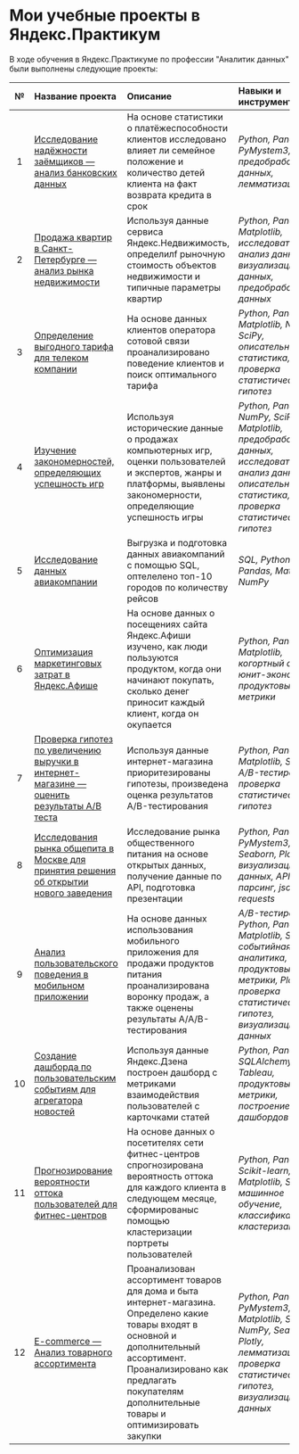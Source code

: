# Мои учебные проекты в Яндекс.Практикум

В ходе обучения в Яндекс.Практикуме по профессии "Аналитик данных" были выполнены следующие проекты:

|№|Название проекта|Описание|Навыки и инструменты|
|:---:|:--------------------------------|:------------------------------------------|:--------------------- |
|1|[Исследование надёжности заёмщиков — анализ банковских данных](Project1_loaner_research)|На основе статистики о платёжеспособности клиентов исследовано влияет ли семейное положение и количество детей клиента на факт возврата кредита в срок|*Python, Pandas, PyMystem3, предобработка данных, лемматизация*|
|2|[Продажа квартир в Санкт-Петербурге — анализ рынка недвижимости](Project2_realty_market_research)|Используя данные сервиса Яндекс.Недвижимость, определилf рыночную стоимость объектов недвижимости и типичные параметры квартир|*Python, Pandas, Matplotlib, исследовательский анализ данных, визуализация данных, предобработка данных*|
|3|[Определение выгодного тарифа для телеком компании](Project3_telecom_tariff_research)|На основе данных клиентов оператора сотовой связи проанализировано поведение клиентов и поиск оптимального тарифа|*Python, Pandas, Matplotlib, NumPy, SciPy, описательная статистика, проверка статистических гипотез*|
|4|[Изучение закономерностей, определяющих успешность игр](Project4_game_success_research)|Используя исторические данные о продажах компьютерных игр, оценки пользователей и экспертов, жанры и платформы, выявлены закономерности, определяющие успешность игры|*Python, Pandas, NumPy, SciPy, Matplotlib, предобработка данных, исследовательский анализ данных, описательная статистика, проверка статистических гипотез*|
|5|[Исследование данных авиакомпании](Project5_airplane_data_research)|Выгрузка и подготовка данных авиакомпаний с помощью SQL, оптелелено топ-10 городов по количеству рейсов|*SQL, Python, Pandas, Matplotlib, NumPy*|
|6|[Оптимизация маркетинговых затрат в Яндекс.Афише](Project6_afisha_marketing_research)|На основе данных о посещениях сайта Яндекс.Афиши изучено, как люди пользуются продуктом, когда они начинают покупать, сколько денег приносит каждый клиент, когда он окупается|*Python, Pandas, Matplotlib, когортный анализ, юнит-экономика, продуктовые метрики*|
|7|[Проверка гипотез по увеличению выручки в интернет-магазине — оценить результаты A/B теста](Project7_ab_test_store)|Используя данные интернет-магазина приоритезированы гипотезы, произведена оценка результатов A/B-тестирования|*Python, Pandas, Matplotlib, SciPy, A/B-тестирование, проверка статистических гипотез*|
|8|[Исследования рынка общепита в Москве для принятия решения об открытии нового заведения](Project8_foodchain_research)|Исследование рынка общественного питания на основе открытых данных, получение данные по API, подготовка презентации|*Python, Pandas, PyMystem3, Seaborn, Plotly, визуализация данных, API, парсинг, json, re, requests*|
|9|[Анализ пользовательского поведения в мобильном приложении](Project9_user_mobile_app_research)|На основе данных использования мобильного приложения для продажи продуктов питания проанализирована воронку продаж, а также оценены результаты A/A/B-тестирования|*A/B-тестирование, Python, Pandas, Matplotlib, Seaborn, событийная аналитика, продуктовые метрики, Plotly, проверка статистических гипотез, визуализация данных*|
|10|[Создание дашборда по пользовательским событиям для агрегатора новостей](Project10_dashboard_zen)|Используя данные Яндекс.Дзена построен дашборд с метриками взаимодействия пользователей с карточками статей|*Python, Pandas, SQLAlchemy, Tableau, продуктовые метрики, построение дашбордов*|
|11|[Прогнозирование вероятности оттока пользователей для фитнес-центров](Project11_fitness_user_outflow_forecast)|На основе данных о посетителях сети фитнес-центров спрогнозирована вероятность оттока для каждого клиента в следующем месяце, сформированыс помощью кластеризации портреты пользователей|*Python, Pandas, Scikit-learn, Matplotlib, Seaborn, машинное обучение, классификация, кластеризация*|
|12|[E-commerce — Анализ товарного ассортимента](Project12_ecommerce_analysis)|Проанализован ассортимент товаров для дома и быта интернет-магазина. Определено какие товары входят в основной и дополнительный ассортимент. Проанализировано как предлагать покупателям дополнительные товары и оптимизировать закупки|*Python, Pandas, PyMystem3, Matplotlib, SciPy, NumPy, Seaborn, Plotly, лемматизация, проверка статистических гипотез, визуализация данных*|